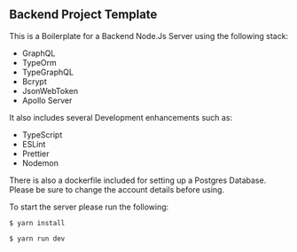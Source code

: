 ## Backend Project Template

This is a Boilerplate for a Backend Node.Js Server using the following stack:

-   GraphQL
-   TypeOrm
-   TypeGraphQL
-   Bcrypt
-   JsonWebToken
-   Apollo Server

It also includes several Development enhancements such as:

-   TypeScript
-   ESLint
-   Prettier
-   Nodemon

There is also a dockerfile included for setting up a Postgres Database. Please be sure to change the account details before using.

To start the server please run the following:

```console
$ yarn install
```

```console
$ yarn run dev
```
